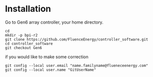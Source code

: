 # Installation

Go to Gen6 array controller, your home directory.
```
cd
mkdir -p bpi-r2
git clone https://github.com/FluenceEnergy/controller_software.git
cd controller_software
git checkout Gen6
```
if you would like to make some correction
```
git config --local user.email "name.familyname@flueneceenergy.com"
git config --local user.name "GitUserName"
```


